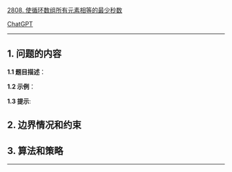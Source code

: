 [2808. 使循环数组所有元素相等的最少秒数](https://leetcode.cn/problems/minimum-seconds-to-equalize-a-circular-array)

[ChatGPT](chat.openai.com)

---

## 1. 问题的内容
**1.1 题目描述**：

**1.2 示例**：

**1.3 提示**:

## 2. 边界情况和约束


## 3. 算法和策略

---

